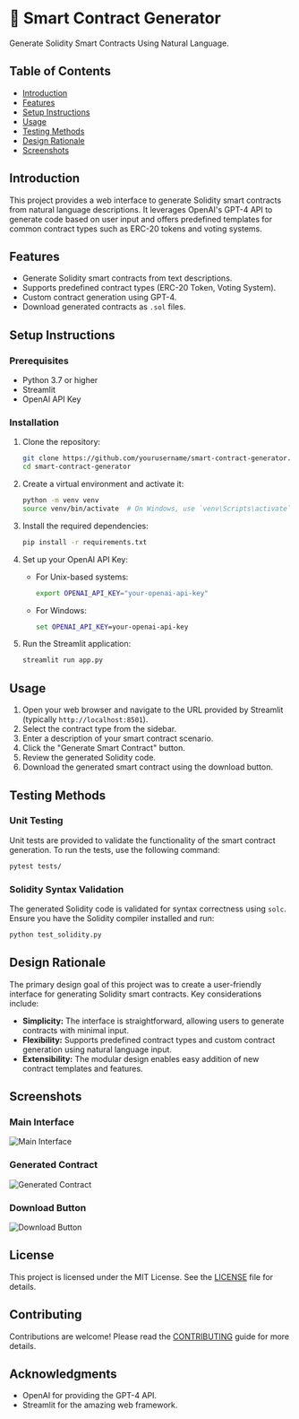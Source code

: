 # 📝 Smart Contract Generator

Generate Solidity Smart Contracts Using Natural Language.

## Table of Contents

- [Introduction](#introduction)
- [Features](#features)
- [Setup Instructions](#setup-instructions)
- [Usage](#usage)
- [Testing Methods](#testing-methods)
- [Design Rationale](#design-rationale)
- [Screenshots](#screenshots)

## Introduction

This project provides a web interface to generate Solidity smart contracts from natural language descriptions. It leverages OpenAI's GPT-4 API to generate code based on user input and offers predefined templates for common contract types such as ERC-20 tokens and voting systems.

## Features

- Generate Solidity smart contracts from text descriptions.
- Supports predefined contract types (ERC-20 Token, Voting System).
- Custom contract generation using GPT-4.
- Download generated contracts as `.sol` files.

## Setup Instructions

### Prerequisites

- Python 3.7 or higher
- Streamlit
- OpenAI API Key

### Installation

1. Clone the repository:
    ```sh
    git clone https://github.com/yourusername/smart-contract-generator.git
    cd smart-contract-generator
    ```

2. Create a virtual environment and activate it:
    ```sh
    python -m venv venv
    source venv/bin/activate  # On Windows, use `venv\Scripts\activate`
    ```

3. Install the required dependencies:
    ```sh
    pip install -r requirements.txt
    ```

4. Set up your OpenAI API Key:
    - For Unix-based systems:
        ```sh
        export OPENAI_API_KEY="your-openai-api-key"
        ```
    - For Windows:
        ```cmd
        set OPENAI_API_KEY=your-openai-api-key
        ```

5. Run the Streamlit application:
    ```sh
    streamlit run app.py
    ```

## Usage

1. Open your web browser and navigate to the URL provided by Streamlit (typically `http://localhost:8501`).
2. Select the contract type from the sidebar.
3. Enter a description of your smart contract scenario.
4. Click the "Generate Smart Contract" button.
5. Review the generated Solidity code.
6. Download the generated smart contract using the download button.

## Testing Methods

### Unit Testing

Unit tests are provided to validate the functionality of the smart contract generation. To run the tests, use the following command:

```sh
pytest tests/
```

### Solidity Syntax Validation

The generated Solidity code is validated for syntax correctness using `solc`. Ensure you have the Solidity compiler installed and run:

```sh
python test_solidity.py
```

## Design Rationale

The primary design goal of this project was to create a user-friendly interface for generating Solidity smart contracts. Key considerations include:

- **Simplicity:** The interface is straightforward, allowing users to generate contracts with minimal input.
- **Flexibility:** Supports predefined contract types and custom contract generation using natural language input.
- **Extensibility:** The modular design enables easy addition of new contract templates and features.

## Screenshots

### Main Interface

![Main Interface](screenshots/main_interface.png)

### Generated Contract

![Generated Contract](screenshots/generated_contract.png)

### Download Button

![Download Button](screenshots/download_button.png)

## License

This project is licensed under the MIT License. See the [LICENSE](LICENSE) file for details.

## Contributing

Contributions are welcome! Please read the [CONTRIBUTING](CONTRIBUTING.md) guide for more details.

## Acknowledgments

- OpenAI for providing the GPT-4 API.
- Streamlit for the amazing web framework.